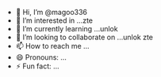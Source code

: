- 👋 Hi, I’m @magoo336
- 👀 I’m interested in ...zte
- 🌱 I’m currently learning ...unlok
- 💞️ I’m looking to collaborate on ...unlok zte
- 📫 How to reach me ...
- 😄 Pronouns: ...
- ⚡ Fun fact: ...

<!---
magoo336/magoo336 is a ✨ special ✨ repository because its `README.md` (this file) appears on your GitHub profile.
You can click the Preview link to take a look at your changes.
--->
